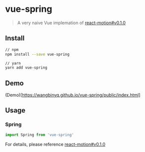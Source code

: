 # vue-spring

> A very naive Vue implemation of [react-motion#v0.1.0](https://github.com/chenglou/react-motion/tree/v0.1.0)

## Install

``` bash
// npm
npm install --save vue-spring

// yarn
yarn add vue-spring
```

## Demo
(Demo)[https://wangbinyq.github.io/vue-spring/public/index.html]

## Usage

### Spring
```js
import Spring from 'vue-spring'
```

For details, please reference [react-motion#v0.1.0](https://github.com/chenglou/react-motion/tree/v0.1.0)
